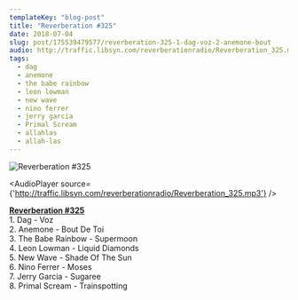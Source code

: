 ```yaml
---
templateKey: "blog-post"
title: "Reverberation #325"
date: 2018-07-04
slug: post/175539479577/reverberation-325-1-dag-voz-2-anemone-bout
audio: http://traffic.libsyn.com/reverberationradio/Reverberation_325.mp3
tags:
  - dag
  - anemone
  - the babe rainbow
  - leon lowman
  - new wave
  - nino ferrer
  - jerry garcia
  - Primal Scream
  - allahlas
  - allah-las
---
```


![Reverberation #325](../images/d845c08c395daf5909c872dfa620b24c620cbee543bb1fb780cb2a78e740d1b4.jpg)

<AudioPlayer source={'http://traffic.libsyn.com/reverberationradio/Reverberation_325.mp3'} />

<p><a href="http://traffic.libsyn.com/reverberationradio/Reverberation_325.mp3"><b>Reverberation #325</b></a><br />1. Dag - Voz<br />2. Anemone - Bout De Toi<br />3. The Babe Rainbow - Supermoon<br />4. Leon Lowman - Liquid Diamonds<br />5. New Wave - Shade Of The Sun<br />6. Nino Ferrer - Moses<br />7. Jerry Garcia - Sugaree<br />8. Primal Scream - Trainspotting</p>
